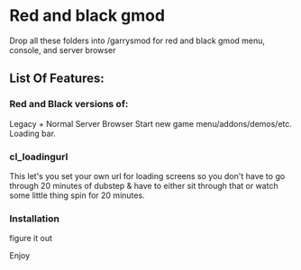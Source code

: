 # Red and black gmod

Drop all these folders into /garrysmod for red and black gmod menu, console, and server browser

## List Of Features:

### Red and Black versions of:

Legacy + Normal Server Browser
Start new game menu/addons/demos/etc.
Loading bar.

### cl_loadingurl

This let's you set your own url for loading screens so you don't have to go through 20 minutes of dubstep &
have to either sit through that or
watch some little thing spin for 20 minutes.

### Installation

figure it out

Enjoy
